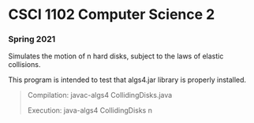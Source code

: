 # CSCI 1102 Computer Science 2

### Spring 2021

Simulates the motion of n hard disks, subject to the laws of elastic collisions.

This program is intended to test that algs4.jar library is properly installed.

 > Compilation:  javac-algs4 CollidingDisks.java
 >
 > Execution:    java-algs4 CollidingDisks n

